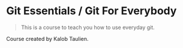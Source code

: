 # Git Essentials / Git For Everybody

> This is a course to teach you how to use everyday git.

Course created by Kalob Taulien.


